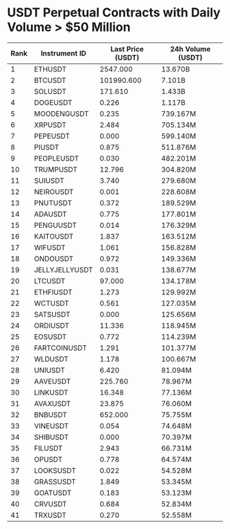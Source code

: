 # USDT Perpetual Contracts with Daily Volume > $50 Million

| Rank | Instrument ID | Last Price (USDT) | 24h Volume (USDT) |
|------|---------------|-------------------|-------------------|
| 1 | ETHUSDT | 2547.000 | 13.670B |
| 2 | BTCUSDT | 101990.600 | 7.101B |
| 3 | SOLUSDT | 171.610 | 1.433B |
| 4 | DOGEUSDT | 0.226 | 1.117B |
| 5 | MOODENGUSDT | 0.235 | 739.167M |
| 6 | XRPUSDT | 2.484 | 705.134M |
| 7 | PEPEUSDT | 0.000 | 599.140M |
| 8 | PIUSDT | 0.875 | 511.876M |
| 9 | PEOPLEUSDT | 0.030 | 482.201M |
| 10 | TRUMPUSDT | 12.796 | 304.820M |
| 11 | SUIUSDT | 3.740 | 279.680M |
| 12 | NEIROUSDT | 0.001 | 228.608M |
| 13 | PNUTUSDT | 0.372 | 189.529M |
| 14 | ADAUSDT | 0.775 | 177.801M |
| 15 | PENGUUSDT | 0.014 | 176.329M |
| 16 | KAITOUSDT | 1.837 | 163.512M |
| 17 | WIFUSDT | 1.061 | 156.828M |
| 18 | ONDOUSDT | 0.972 | 149.336M |
| 19 | JELLYJELLYUSDT | 0.031 | 138.677M |
| 20 | LTCUSDT | 97.000 | 134.178M |
| 21 | ETHFIUSDT | 1.273 | 129.992M |
| 22 | WCTUSDT | 0.561 | 127.035M |
| 23 | SATSUSDT | 0.000 | 125.656M |
| 24 | ORDIUSDT | 11.336 | 118.945M |
| 25 | EOSUSDT | 0.772 | 114.239M |
| 26 | FARTCOINUSDT | 1.291 | 101.377M |
| 27 | WLDUSDT | 1.178 | 100.667M |
| 28 | UNIUSDT | 6.420 | 81.094M |
| 29 | AAVEUSDT | 225.760 | 78.967M |
| 30 | LINKUSDT | 16.348 | 77.136M |
| 31 | AVAXUSDT | 23.875 | 76.060M |
| 32 | BNBUSDT | 652.000 | 75.755M |
| 33 | VINEUSDT | 0.054 | 74.648M |
| 34 | SHIBUSDT | 0.000 | 70.397M |
| 35 | FILUSDT | 2.943 | 66.731M |
| 36 | OPUSDT | 0.778 | 64.574M |
| 37 | LOOKSUSDT | 0.022 | 54.528M |
| 38 | GRASSUSDT | 1.849 | 53.345M |
| 39 | GOATUSDT | 0.183 | 53.123M |
| 40 | CRVUSDT | 0.684 | 52.834M |
| 41 | TRXUSDT | 0.270 | 52.558M |
